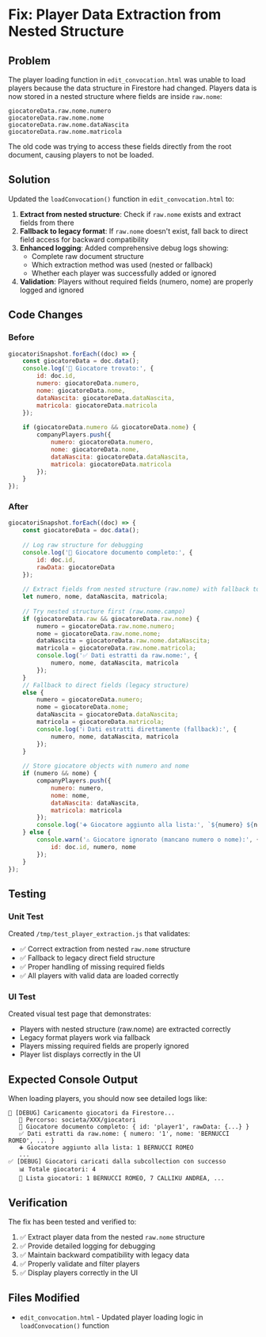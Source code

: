 # Fix: Player Data Extraction from Nested Structure

## Problem
The player loading function in `edit_convocation.html` was unable to load players because the data structure in Firestore had changed. Players data is now stored in a nested structure where fields are inside `raw.nome`:

```
giocatoreData.raw.nome.numero
giocatoreData.raw.nome.nome
giocatoreData.raw.nome.dataNascita
giocatoreData.raw.nome.matricola
```

The old code was trying to access these fields directly from the root document, causing players to not be loaded.

## Solution
Updated the `loadConvocation()` function in `edit_convocation.html` to:

1. **Extract from nested structure**: Check if `raw.nome` exists and extract fields from there
2. **Fallback to legacy format**: If `raw.nome` doesn't exist, fall back to direct field access for backward compatibility
3. **Enhanced logging**: Added comprehensive debug logs showing:
   - Complete raw document structure
   - Which extraction method was used (nested or fallback)
   - Whether each player was successfully added or ignored
4. **Validation**: Players without required fields (numero, nome) are properly logged and ignored

## Code Changes

### Before
```javascript
giocatoriSnapshot.forEach((doc) => {
    const giocatoreData = doc.data();
    console.log('📄 Giocatore trovato:', {
        id: doc.id,
        numero: giocatoreData.numero,
        nome: giocatoreData.nome,
        dataNascita: giocatoreData.dataNascita,
        matricola: giocatoreData.matricola
    });
    
    if (giocatoreData.numero && giocatoreData.nome) {
        companyPlayers.push({
            numero: giocatoreData.numero,
            nome: giocatoreData.nome,
            dataNascita: giocatoreData.dataNascita,
            matricola: giocatoreData.matricola
        });
    }
});
```

### After
```javascript
giocatoriSnapshot.forEach((doc) => {
    const giocatoreData = doc.data();
    
    // Log raw structure for debugging
    console.log('📄 Giocatore documento completo:', {
        id: doc.id,
        rawData: giocatoreData
    });
    
    // Extract fields from nested structure (raw.nome) with fallback to direct fields
    let numero, nome, dataNascita, matricola;
    
    // Try nested structure first (raw.nome.campo)
    if (giocatoreData.raw && giocatoreData.raw.nome) {
        numero = giocatoreData.raw.nome.numero;
        nome = giocatoreData.raw.nome.nome;
        dataNascita = giocatoreData.raw.nome.dataNascita;
        matricola = giocatoreData.raw.nome.matricola;
        console.log('✅ Dati estratti da raw.nome:', {
            numero, nome, dataNascita, matricola
        });
    }
    // Fallback to direct fields (legacy structure)
    else {
        numero = giocatoreData.numero;
        nome = giocatoreData.nome;
        dataNascita = giocatoreData.dataNascita;
        matricola = giocatoreData.matricola;
        console.log('ℹ️ Dati estratti direttamente (fallback):', {
            numero, nome, dataNascita, matricola
        });
    }
    
    // Store giocatore objects with numero and nome
    if (numero && nome) {
        companyPlayers.push({
            numero: numero,
            nome: nome,
            dataNascita: dataNascita,
            matricola: matricola
        });
        console.log('➕ Giocatore aggiunto alla lista:', `${numero} ${nome}`);
    } else {
        console.warn('⚠️ Giocatore ignorato (mancano numero o nome):', {
            id: doc.id, numero, nome
        });
    }
});
```

## Testing

### Unit Test
Created `/tmp/test_player_extraction.js` that validates:
- ✅ Correct extraction from nested `raw.nome` structure
- ✅ Fallback to legacy direct field structure  
- ✅ Proper handling of missing required fields
- ✅ All players with valid data are loaded correctly

### UI Test
Created visual test page that demonstrates:
- Players with nested structure (raw.nome) are extracted correctly
- Legacy format players work via fallback
- Players missing required fields are properly ignored
- Player list displays correctly in the UI

## Expected Console Output

When loading players, you should now see detailed logs like:

```
🔄 [DEBUG] Caricamento giocatori da Firestore...
   📍 Percorso: societa/XXX/giocatori
   📄 Giocatore documento completo: { id: 'player1', rawData: {...} }
   ✅ Dati estratti da raw.nome: { numero: '1', nome: 'BERNUCCI ROMEO', ... }
   ➕ Giocatore aggiunto alla lista: 1 BERNUCCI ROMEO
   ...
✅ [DEBUG] Giocatori caricati dalla subcollection con successo
   📊 Totale giocatori: 4
   👥 Lista giocatori: 1 BERNUCCI ROMEO, 7 CALLIKU ANDREA, ...
```

## Verification

The fix has been tested and verified to:
1. ✅ Extract player data from the nested `raw.nome` structure
2. ✅ Provide detailed logging for debugging
3. ✅ Maintain backward compatibility with legacy data
4. ✅ Properly validate and filter players
5. ✅ Display players correctly in the UI

## Files Modified
- `edit_convocation.html` - Updated player loading logic in `loadConvocation()` function
